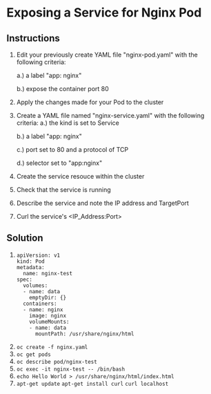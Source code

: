 # Exposing a Service for Nginx Pod

## Instructions

1. Edit your previously create YAML file "nginx-pod.yaml" with the following criteria:

      a.) a label "app: nginx"
      
      b.) expose the container port 80
      
2. Apply the changes made for your Pod to the cluster
3. Create a YAML file named "nginx-service.yaml" with the following criteria:
      a.) the kind is set to Service
      
      b.) a label "app: nginx"
      
      c.) port set to 80 and a protocol of TCP
      
      d.) selector set to "app:nginx"
4. Create the service resouce within the cluster
5. Check that the service is running
6. Describe the service and note the IP address and TargetPort
7. Curl the service's <IP_Address:Port>
      
## Solution
 
1.
       apiVersion: v1
       kind: Pod
       metadata:
         name: nginx-test
       spec:
         volumes:
         - name: data
           emptyDir: {}
         containers:
         - name: nginx
           image: nginx
           volumeMounts:
           - name: data
             mountPath: /usr/share/nginx/html
                  
2. `oc create -f nginx.yaml`
3. `oc get pods`
4. `oc describe pod/nginx-test`
5. `oc exec -it nginx-test -- /bin/bash`
6. `echo Hello World > /usr/share/nginx/html/index.html`
7. `apt-get update`
   `apt-get install curl`
   `curl localhost`
